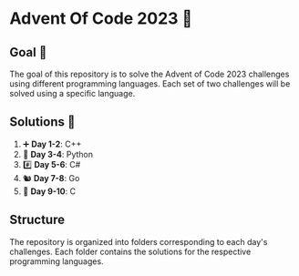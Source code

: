 # Advent Of Code 2023 🎄

## Goal 🎯
The goal of this repository is to solve the Advent of Code 2023 challenges using different programming languages. Each set of two challenges will be solved using a specific language.

## Solutions 🧩
1. ➕ **Day 1-2**: C++ 
2. 🐍 **Day 3-4**: Python
3. #️⃣ **Day 5-6**: C# 
4. 🐿️ **Day 7-8**: Go 
5. 📖 **Day 9-10**: C

## Structure
The repository is organized into folders corresponding to each day's challenges. Each folder contains the solutions for the respective programming languages.

